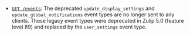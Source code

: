 * [`GET /events`](/api/get-events): The deprecated `update_display_settings`
  and `update_global_notifications` event types are no longer sent to any
  clients. These legacy event types were deprecated in Zulip 5.0 (feature
  level 89) and replaced by the `user_settings` event type.

